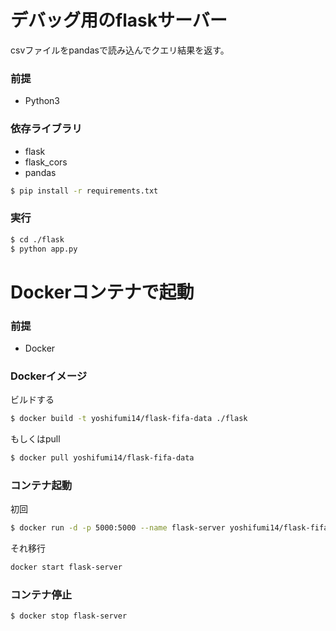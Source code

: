 
# デバッグ用のflaskサーバー
csvファイルをpandasで読み込んでクエリ結果を返す。

### 前提
- Python3

### 依存ライブラリ
- flask
- flask_cors
- pandas

```sh
$ pip install -r requirements.txt
```

### 実行
```sh
$ cd ./flask
$ python app.py
```

# Dockerコンテナで起動

### 前提
- Docker
  
### Dockerイメージ

ビルドする
```sh
$ docker build -t yoshifumi14/flask-fifa-data ./flask
```
もしくはpull
```sh
$ docker pull yoshifumi14/flask-fifa-data
```

### コンテナ起動

初回
```sh
$ docker run -d -p 5000:5000 --name flask-server yoshifumi14/flask-fifa-data
```
それ移行
```sh
docker start flask-server
```

### コンテナ停止

```sh
$ docker stop flask-server
```